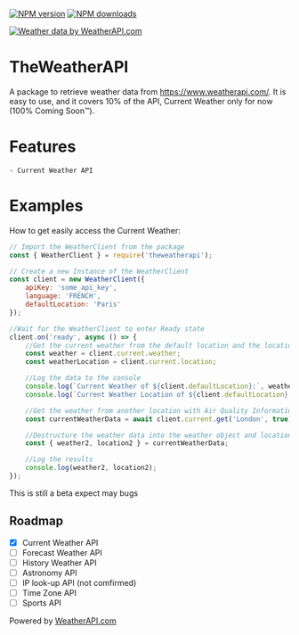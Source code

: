 <p> 
    <a href="https://www.npmjs.com/package/theweatherapi"><img src="https://img.shields.io/npm/v/theweatherapi?color=green" alt="NPM version" /></a>
    <a href="https://www.npmjs.com/package/theweatherapi"><img src="https://img.shields.io/npm/dt/theweatherapi?color=blue&label=Dowloads" alt="NPM downloads" /></a>
</p>
<a href="https://www.weatherapi.com/" title="Free Weather API"><img src='https://cdn.weatherapi.com/v4/images/weatherapi_logo.png' alt="Weather data by WeatherAPI.com"></a>

# TheWeatherAPI

A package to retrieve weather data from https://www.weatherapi.com/.
It is easy to use, and it covers 10% of the API, Current Weather only for now (100% Coming Soon™).

# Features
    - Current Weather API

# Examples

How to get easily access the Current Weather:

``` js
// Import the WeatherClient from the package
const { WeatherClient } = require('theweatherapi');

// Create a new Instance of the WeatherClient
const client = new WeatherClient({
    apiKey: 'some_api_key',
    language: 'FRENCH',
    defaultLocation: 'Paris'
});

//Wait for the WeatherClient to enter Ready state
client.on('ready', async () => {
    //Get the current weather from the default location and the location of that weather
    const weather = client.current.weather;
    const weatherLocation = client.current.location; 

    //Log the data to the console
    console.log(`Current Weather of ${client.defaultLocation}:`, weather);
    console.log(`Current Weather Location of ${client.defaultLocation}:`, weatherLocation);

    //Get the weather from another location with Air Quality Information
    const currentWeatherData = await client.current.get('London', true);

    //Destructure the weather data into the weather object and location object
    const { weather2, location2 } = currentWeatherData;

    //Log the results
    console.log(weather2, location2);
});
```
This is still a beta expect may bugs

## Roadmap
- [x] Current Weather API
- [ ] Forecast Weather API
- [ ] History Weather API
- [ ] Astronomy API
- [ ] IP look-up API (not comfirmed)
- [ ] Time Zone API
- [ ] Sports API

<p>
    Powered by <a href="https://www.weatherapi.com/" title="Free Weather API">WeatherAPI.com</a>
</p>